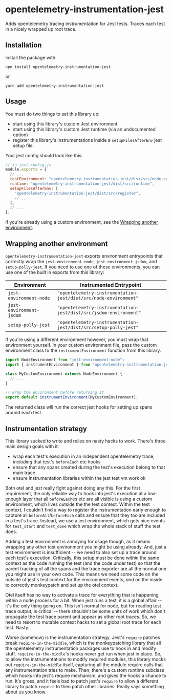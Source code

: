 # opentelemetry-instrumentation-jest

Adds opentelemetry tracing instrumentation for Jest tests. Traces each test in a nicely wrapped up root trace.

## Installation

Install the package with

```
npm install opentelemetry-instrumentation-jest
```

or

```
yarn add opentelemetry-instrumentation-jest
```

## Usage

You must do two things to set this library up:

- start using this library's custom Jest environment
- start using this library's custom Jest runtime (via an undocumented option)
- register this library's instrumentations inside a `setupFilesAfterEnv` jest setup file.

Your jest config should look like this:

```javascript
// in jest.config.js
module.exports = {
  // ...
  testEnvironment: "opentelemetry-instrumentation-jest/dist/src/node-environment",
  runtime: "opentelemetry-instrumentation-jest/dist/src/runtime",
  setupFilesAfterEnv: [
    "opentelemetry-instrumentation-jest/dist/src/register",
    // ...
  ],
  // ...
};
```

If you're already using a custom environment, see the [Wrapping another environment](#wrapping-another-environment).

## Wrapping another environment

`opentelemetry-instrumentation-jest` exports environment entrypoints that correctly wrap the `jest-environment-node`, `jest-environment-jsdom`, and `setup-polly-jest`. If you need to use one of these environments, you can use one of the built in exports from this library:

| Environment              | Instrumented Entrypoint                                           |
| ------------------------ | ----------------------------------------------------------------- |
| `jest-environment-node`  | `"opentelemetry-instrumentation-jest/dist/src/node-environment"`  |
| `jest-environment-jsdom` | `"opentelemetry-instrumentation-jest/dist/src/jsdom-environment"` |
| `setup-polly-jest`       | `"opentelemetry-instrumentation-jest/dist/src/setup-polly-jest"`  |

If you're using a different environment however, you must wrap that environment yourself. In your custom environment file, pass the custom environment class to the `instrumentEnvironment` function from this library.

```javascript
import NodeEnvironment from "jest-environment-node";
import { instrumentEnvironment } from "opentelemetry-instrumentation-jest";

class MyCustomEnvironment extends NodeEnvironment {
  // ...
}

// wrap the environment before returning it
export default instrumentEnvironment(MyCustomEnvironment);
```

The returned class will run the correct jest hooks for setting up spans around each test.

## Instrumentation strategy

This library sucked to write and relies on nasty hacks to work. There's three main design goals with it:

- wrap each test's execution in an independent opentelemetry trace, _including_ that test's `beforeEach` etc hooks
- ensure that any spans created during the test's execution belong to that main trace
- ensure instrumentation libraries within the jest test vm work ok

Both otel and jest really fight against doing any this. For the first requirement, the only reliable way to hook into jest's execution at a low-enough layer that all `beforeEach`es etc are all visible is using a custom environment, which lives outside the the test context. Within the test context, I couldn't find a way to register the instrumentation early enough to capture all `beforeAll`/`beforeEach` calls and ensure that they too are included in a test's trace. Instead, we use a jest environment, which gets nice events for `test_start` and `test_done` which wrap the whole stack of stuff the test does.

Adding a test environment is annoying for usage though, as it means wrapping any other test environment you might be using already. And, just a test environment is insufficient -- we need to also set up a trace around each test's execution. Critically, this setup must be done _within_ the same context as the code running the test (and the code under test) so that the parent tracking of all the spans and the trace exporter are all the normal one you might use in your own code. This means we need some code on the outside of jest's test context for the environment events, _and_ on the inside to correctly monkeypatch and set up the otel context.

Otel itself has no way to activate a trace for everything that is happening within a node process for a bit. When jest runs a test, it is a global affair -- it's the only thing going on. This isn't normal for node, but for reading test trace output, is critical -- there shouldn't be some units of work which don't propagate the test trace parent and appear as other root traces. So, we need to resort to mutable context hacks to set a global root trace for each test. Nasty.

Worse (somehow) is the instrumentation strategy. Jest's `require` patches break `require-in-the-middle`, which is the monkeypatching library that all the opentelemetry instrumentation packages use to hook in and modify stuff. `require-in-the-middle`'s hooks never get run when jest in place. So, to allow the instrumentations to modify required modules, this library mocks out `require-in-the-middle` itself, capturing all the module require calls that any instrumentation tries to make. Then, there's a custom runtime subclass which hooks into jest's require mechanism, and gives the hooks a chance to run. It's gross, and it feels bad to patch jest's `require` to allow a different library to patch `require` to then patch other libraries. Really says something about us you know.
